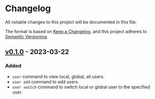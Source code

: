 # Changelog

All notable changes to this project will be documented in this file.

The format is based on [Keep a Changelog](https://keepachangelog.com/en/1.0.0/),
and this project adheres to [Semantic Versioning](https://semver.org/spec/v2.0.0.html).

<!-- ## [Unreleased] -->

## [v0.1.0] - 2023-03-22

### Added

- `user` command to view local, global, all users.
- `user add` command to add users.
- `user switch` command to switch local or global user to the specified user.

[unreleased]: https://github.com/njisip/gitswitch/compare/v0.1.0...HEAD
[v0.1.0]: https://github.com/njisip/gitswitch/releases/tag/v0.0.1